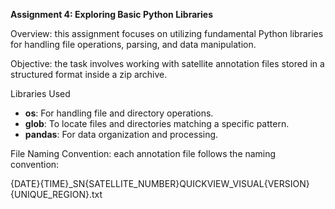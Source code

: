 **Assignment 4: Exploring Basic Python Libraries**

Overview: this assignment focuses on utilizing fundamental Python libraries for handling file operations, parsing, and data manipulation.

Objective: the task involves working with satellite annotation files stored in a structured format inside a zip archive.

Libraries Used
- **os**: For handling file and directory operations.
- **glob**: To locate files and directories matching a specific pattern.
- **pandas**: For data organization and processing.

File Naming Convention: each annotation file follows the naming convention:

{DATE}{TIME}_SN{SATELLITE_NUMBER}QUICKVIEW_VISUAL{VERSION}{UNIQUE_REGION}.txt
